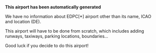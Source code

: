 **This airport has been automatically generated**

We have no information about EDPC[*] airport other than its name, ICAO and location (DE).

This airport will have to be done from scratch, which includes adding runways, taxiways, parking locations, boundaries...

Good luck if you decide to do this airport!